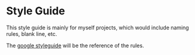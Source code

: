 # Style Guide

This style guide is mainly for myself projects, which would include naming rules, blank line, etc.

The [google styleguide](https://github.com/google/styleguide) will be the reference of the rules.

